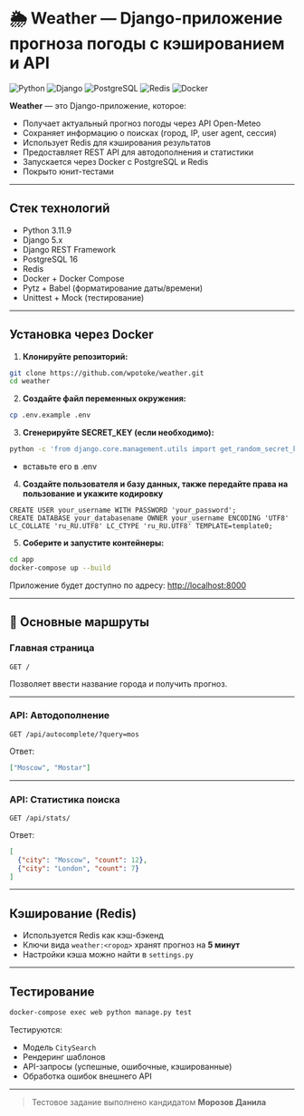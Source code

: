 # 🌦 Weather — Django-приложение прогноза погоды с кэшированием и API

![Python](https://img.shields.io/badge/Python-3.12-blue?logo=python&logoColor=white)
![Django](https://img.shields.io/badge/Django-5.0-green?logo=django)
![PostgreSQL](https://img.shields.io/badge/Postgres-16-blue?logo=postgresql)
![Redis](https://img.shields.io/badge/Redis-cache-red?logo=redis)
![Docker](https://img.shields.io/badge/Docker-ready-blue?logo=docker)

**Weather** — это Django-приложение, которое:

- Получает актуальный прогноз погоды через API Open-Meteo
- Сохраняет информацию о поисках (город, IP, user agent, сессия)
- Использует Redis для кэширования результатов
- Предоставляет REST API для автодополнения и статистики
- Запускается через Docker с PostgreSQL и Redis
- Покрыто юнит-тестами

---

## Стек технологий

- Python 3.11.9
- Django 5.x
- Django REST Framework
- PostgreSQL 16
- Redis
- Docker + Docker Compose
- Pytz + Babel (форматирование даты/времени)
- Unittest + Mock (тестирование)

---

## Установка через Docker

1. **Клонируйте репозиторий:**

```bash
git clone https://github.com/wpotoke/weather.git
cd weather
````

2. **Создайте файл переменных окружения:**

```bash
cp .env.example .env
```

3. **Сгенерируйте SECRET\_KEY (если необходимо):**

```bash
python -c 'from django.core.management.utils import get_random_secret_key; print(get_random_secret_key())'
```
- вставьте его в .env

4. **Создайте пользователя и базу данных, также передайте права на пользование и укажите кодировку**

```pqsl
CREATE USER your_username WITH PASSWORD 'your_password';
CREATE DATABASE your_databasename OWNER your_username ENCODING 'UTF8' LC_COLLATE 'ru_RU.UTF8' LC_CTYPE 'ru_RU.UTF8' TEMPLATE=template0;
```


5. **Соберите и запустите контейнеры:**

```bash
cd app
docker-compose up --build
```

Приложение будет доступно по адресу: [http://localhost:8000](http://localhost:8000)

---

## 🔗 Основные маршруты

### Главная страница

```http
GET /
```

Позволяет ввести название города и получить прогноз.

---

### API: Автодополнение

```http
GET /api/autocomplete/?query=mos
```

Ответ:

```json
["Moscow", "Mostar"]
```

---

### API: Статистика поиска

```http
GET /api/stats/
```

Ответ:

```json
[
  {"city": "Moscow", "count": 12},
  {"city": "London", "count": 7}
]
```

---

## Кэширование (Redis)

* Используется Redis как кэш-бэкенд
* Ключи вида `weather:<город>` хранят прогноз на **5 минут**
* Настройки кэша можно найти в `settings.py`

---

## Тестирование

```bash
docker-compose exec web python manage.py test
```

Тестируются:

* Модель `CitySearch`
* Рендеринг шаблонов
* API-запросы (успешные, ошибочные, кэшированные)
* Обработка ошибок внешнего API

---


> Тестовое задание выполнено кандидатом **Морозов Данила**
